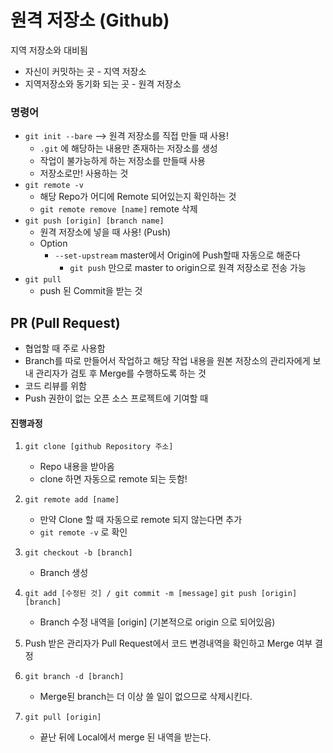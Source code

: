 # 원격 저장소 (Github)

지역 저장소와 대비됨

* 자신이 커밋하는 곳 - 지역 저장소
* 지역저장소와 동기화 되는 곳 - 원격 저장소



### 명령어

* `git init --bare`  --> 원격 저장소를 직접 만들 때 사용!
  * `.git` 에 해당하는 내용만 존재하는 저장소를 생성
  * 작업이 불가능하게 하는 저장소를 만들때 사용
  * 저장소로만! 사용하는 것
* `git remote -v`
  * 해당 Repo가 어디에 Remote 되어있는지 확인하는 것
  * `git remote remove [name]` remote 삭제
* `git push [origin] [branch name] ` 
  * 원격 저장소에 넣을 때 사용! (Push)
  * Option
    * `--set-upstream` master에서 Origin에 Push할때 자동으로 해준다
      * `git push` 만으로 master to origin으로 원격 저장소로 전송 가능
* `git pull`
  * push 된 Commit을 받는 것



## PR (Pull Request)

* 협업할 때 주로 사용함
* Branch를 따로 만들어서 작업하고 해당 작업 내용을 원본 저장소의 관리자에게 보내 관리자가 검토 후 Merge를 수행하도록 하는 것
* 코드 리뷰를 위함
* Push 권한이 없는 오픈 소스 프로젝트에 기여할 때



#### 진행과정

1. `git clone [github Repository 주소]` 
   * Repo 내용을 받아옴
   * clone 하면 자동으로 remote 되는 듯함!
2. `git remote add [name]`
   * 만약 Clone 할 때 자동으로 remote 되지 않는다면 추가
   * `git remote -v` 로 확인
3. `git checkout -b [branch]`
   * Branch 생성
4. `git add [수정된 것] / git commit -m [message]`
   `git push [origin] [branch]`
   * Branch 수정 내역을 [origin] (기본적으로 origin 으로 되어있음)
5. Push 받은 관리자가 Pull Request에서 코드 변경내역을 확인하고 Merge 여부 결정
6. `git branch -d [branch]`
   * Merge된 branch는 더 이상 쓸 일이 없으므로 삭제시킨다.

7. `git pull [origin]`
   * 끝난 뒤에 Local에서 merge 된 내역을 받는다.



